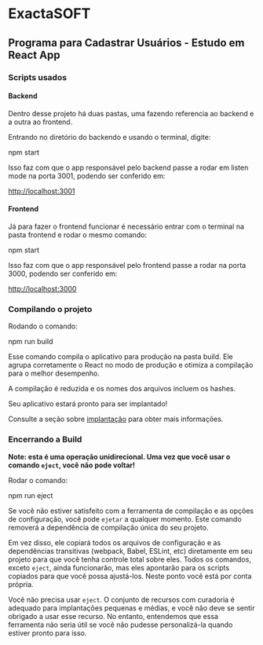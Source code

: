 # ExactaSOFT
## Programa para Cadastrar Usuários - Estudo em React App

### Scripts usados

#### Backend

Dentro desse projeto há duas pastas, uma fazendo referencia ao backend e a outra ao frontend.

Entrando no diretório do backendo e usando o terminal, digite:

npm start

Isso faz com que o app responsável pelo backend passe a rodar em listen mode na porta 3001, podendo ser conferido em:

[http://localhost:3001](http://localhost:3001)

#### Frontend

Já para fazer o frontend funcionar é necessário entrar com o terminal na pasta frontend e rodar o mesmo comando:

npm start

Isso faz com que o app responsável pelo frontend passe a rodar na porta 3000, podendo ser conferido em:

[http://localhost:3000](http://localhost:3000)

### Compilando o projeto

Rodando o comando:

npm run build

Esse comando compila o aplicativo para produção na pasta build. Ele agrupa corretamente o React no modo de produção e otimiza a compilação para o melhor desempenho.

A compilação é reduzida e os nomes dos arquivos incluem os hashes.

Seu aplicativo estará pronto para ser implantado!

Consulte a seção sobre [implantação](https://facebook.github.io/create-react-app/docs/deployment) para obter mais informações.

### Encerrando a Build

**Note: esta é uma operação unidirecional. Uma vez que você usar o comando `eject`, você não pode voltar!**

Rodar o comando:

npm run eject

Se você não estiver satisfeito com a ferramenta de compilação e as opções de configuração, você pode `ejetar` a qualquer momento. Este comando removerá a dependência de compilação única do seu projeto.

Em vez disso, ele copiará todos os arquivos de configuração e as dependências transitivas (webpack, Babel, ESLint, etc) diretamente em seu projeto para que você tenha controle total sobre eles. Todos os comandos, exceto `eject`, ainda funcionarão, mas eles apontarão para os scripts copiados para que você possa ajustá-los. Neste ponto você está por conta própria.

Você não precisa usar `eject`. O conjunto de recursos com curadoria é adequado para implantações pequenas e médias, e você não deve se sentir obrigado a usar esse recurso. No entanto, entendemos que essa ferramenta não seria útil se você não pudesse personalizá-la quando estiver pronto para isso.

